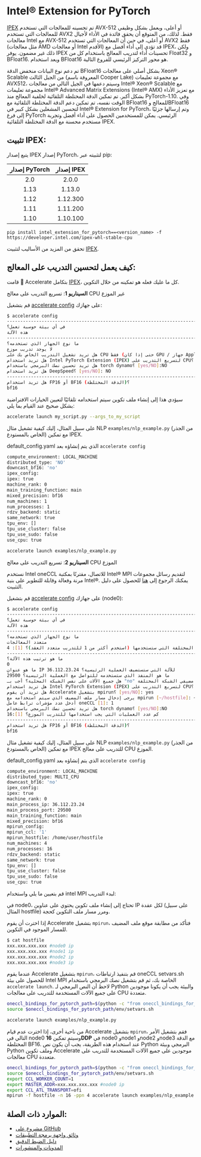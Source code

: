 # Intel® Extension for PyTorch

[IPEX](https://github.com/intel/intel-extension-for-pytorch) تم تحسينه للمعالجات التي تستخدم AVX-512 أو أعلى، ويعمل بشكل وظيفي للمعالجات التي تستخدم AVX2 فقط. لذلك، من المتوقع أن يحقق فائدة في الأداء لأجيال معالجات Intel مع AVX-512 أو أعلى، في حين أن المعالجات التي تستخدم AVX2 فقط (مثل معالجات AMD أو معالجات Intel الأقدم) قد تؤدي إلى أداء أفضل مع IPEX، ولكن ذلك غير مضمون. يوفر IPEX تحسينات أداء لتدريب المعالج باستخدام كل من Float32 و BFloat16. ويعد استخدام BFloat16 هو محور التركيز الرئيسي للفروع التالية.

تم دعم نوع البيانات منخفض الدقة BFloat16 بشكل أصلي على معالجات Xeon® Scalable من الجيل الثالث (المعروفة باسم Cooper Lake) مع مجموعة تعليمات AVX512، وسيتم دعمها في الجيل التالي من معالجات Intel® Xeon® Scalable مع مجموعة تعليمات Intel® Advanced Matrix Extensions (Intel® AMX) مع تعزيز الأداء بشكل أكبر. تم تمكين الدقة المختلطة التلقائية لخلفية المعالج منذ PyTorch-1.10. وفي الوقت نفسه، تم تمكين دعم الدقة المختلطة التلقائية مع BFloat16 للمعالج وBFloat16 لتحسين المشغلين بشكل كبير في Intel® Extension for PyTorch، وتم إرسالها جزئيًا إلى فرع PyTorch الرئيسي. يمكن للمستخدمين الحصول على أداء أفضل وتجربة مستخدم محسنة مع الدقة المختلطة التلقائية IPEX.

## تثبيت IPEX:

يتبع إصدار IPEX إصدار PyTorch، لتثبيته عبر pip:

| إصدار PyTorch | إصدار IPEX |
| :---------------: | :----------: |
| 2.0               |  2.0.0         |
| 1.13              |  1.13.0        |
| 1.12              |  1.12.300      |
| 1.11              |  1.11.200      |
| 1.10              |  1.10.100      |

```
pip install intel_extension_for_pytorch==<version_name> -f https://developer.intel.com/ipex-whl-stable-cpu
```

تحقق من المزيد من الأساليب لتثبيت [IPEX](https://intel.github.io/intel-extension-for-pytorch/cpu/latest/tutorials/installation.html).

## كيف يعمل لتحسين التدريب على المعالج:

قامت 🤗 Accelerate بتكامل [IPEX](https://github.com/intel/intel-extension-for-pytorch)، كل ما عليك فعله هو تمكينه من خلال التكوين.

**السيناريو 1**: تسريع التدريب على معالج CPU غير الموزع

قم بتشغيل <u>accelerate config</u> على جهازك:

```bash
$ accelerate config
-----------------------------------------------------------------------------------------------------------------------------------------------------------
في أي بيئة حوسبة تعمل؟
هذه الآلة
-----------------------------------------------------------------------------------------------------------------------------------------------------------
ما نوع الجهاز الذي تستخدمه؟
لا يوجد تدريب موزع
هل تريد تشغيل التدريب الخاص بك على CPU فقط (حتى إذا كان GPU / جهاز Apple Silicon متاحًا)؟ [yes/NO]:yes
هل تريد استخدام Intel PyTorch Extension (IPEX) لتسريع التدريب على CPU؟ [yes/NO]:yes
هل تريد تحسين نصك البرمجي باستخدام torch dynamo؟ [yes/NO]:NO
هل تريد استخدام DeepSpeed؟ [yes/NO]: NO
-----------------------------------------------------------------------------------------------------------------------------------------------------------
هل تريد استخدام FP16 أو BF16 (الدقة المختلطة)؟
bf16
```

سيؤدي هذا إلى إنشاء ملف تكوين سيتم استخدامه تلقائيًا لتعيين الخيارات الافتراضية بشكل صحيح عند القيام بما يلي:

```bash
accelerate launch my_script.py --args_to_my_script
```

على سبيل المثال، إليك كيفية تشغيل مثال NLP `examples/nlp_example.py` (من الجذر الخاص بالمستودع) مع تمكين IPEX.

default_config.yaml الذي يتم إنشاؤه بعد `accelerate config`

```bash
compute_environment: LOCAL_MACHINE
distributed_type: 'NO'
downcast_bf16: 'no'
ipex_config:
ipex: true
machine_rank: 0
main_training_function: main
mixed_precision: bf16
num_machines: 1
num_processes: 1
rdzv_backend: static
same_network: true
tpu_env: []
tpu_use_cluster: false
tpu_use_sudo: false
use_cpu: true
```

```bash
accelerate launch examples/nlp_example.py
```

**السيناريو 2**: تسريع التدريب على معالج CPU الموزع

نستخدم Intel oneCCL للاتصال، مقترنًا بمكتبة Intel® MPI لتقديم رسائل مجموعات مرنة وفعالة وقابلة للتطوير على بنية Intel®. يمكنك الرجوع إلى [هنا](https://huggingface.co/docs/transformers/perf_train_cpu_many) للحصول على دليل التثبيت.

قم بتشغيل <u>accelerate config</u> على جهازك (node0):

```bash
$ accelerate config
-----------------------------------------------------------------------------------------------------------------------------------------------------------
في أي بيئة حوسبة تعمل؟
هذه الآلة
-----------------------------------------------------------------------------------------------------------------------------------------------------------
ما نوع الجهاز الذي تستخدمه؟
متعدد المعالجات
كم عدد الآلات المختلفة التي ستستخدمها (استخدم أكثر من 1 للتدريب متعدد العقد)؟ [1]: 4
-----------------------------------------------------------------------------------------------------------------------------------------------------------
ما هو ترتيب هذه الآلة؟
0
ما هو عنوان IP للآلة التي ستستضيف العملية الرئيسية؟ 36.112.23.24
ما هو المنفذ الذي ستستخدمه للتواصل مع العملية الرئيسية؟ 29500
هل جميع الآلات على نفس الشبكة المحلية؟ أجب بـ "no" إذا كانت العقد موجودة في السحابة و/أو على مضيفي الشبكة المختلفة [YES/no]: yes
هل تريد استخدام Intel PyTorch Extension (IPEX) لتسريع التدريب على CPU؟ [yes/NO]:yes
هل تريد أن يقوم Accelerate بتشغيل mpirun؟ [yes/NO]: yes
يرجى إدخال مسار ملف المضيف الذي سيتم استخدامه مع mpirun [~/hostfile]: ~/hostfile
أدخل عدد مؤشرات ترابط عامل oneCCL [1]: 1
هل تريد تحسين نصك البرمجي باستخدام torch dynamo؟ [yes/NO]:NO
كم عدد العمليات التي يجب استخدامها للتدريب الموزع؟ [1]:16
-----------------------------------------------------------------------------------------------------------------------------------------------------------
هل تريد استخدام FP16 أو BF16 (الدقة المختلطة)؟
bf16
```

على سبيل المثال، إليك كيفية تشغيل مثال NLP `examples/nlp_example.py` (من الجذر الخاص بالمستودع) مع تمكين IPEX للتدريب على معالج CPU الموزع.

default_config.yaml الذي يتم إنشاؤه بعد `accelerate config`

```bash
compute_environment: LOCAL_MACHINE
distributed_type: MULTI_CPU
downcast_bf16: 'no'
ipex_config:
ipex: true
machine_rank: 0
main_process_ip: 36.112.23.24
main_process_port: 29500
main_training_function: main
mixed_precision: bf16
mpirun_config:
mpirun_ccl: '1'
mpirun_hostfile: /home/user/hostfile
num_machines: 4
num_processes: 16
rdzv_backend: static
same_network: true
tpu_env: []
tpu_use_cluster: false
tpu_use_sudo: false
use_cpu: true
```

قم بتعيين ما يلي واستخدام intel MPI لبدء التدريب:

في node0، تحتاج إلى إنشاء ملف تكوين يحتوي على عناوين IP لكل عقدة (على سبيل المثال hostfile) ومرر مسار ملف التكوين كحجة.

إذا اخترت أن يقوم Accelerate بتشغيل `mpirun`، فتأكد من مطابقة موقع ملف المضيف للمسار الموجود في التكوين.

```bash
$ cat hostfile
xxx.xxx.xxx.xxx #node0 ip
xxx.xxx.xxx.xxx #node1 ip
xxx.xxx.xxx.xxx #node2 ip
xxx.xxx.xxx.xxx #node3 ip
```

عندما يقوم Accelerate بتشغيل `mpirun`، قم بتنفيذ ارتباطات oneCCL setvars.sh للحصول على بيئة Intel MPI الخاصة بك، ثم قم بتشغيل نصك البرمجي باستخدام `accelerate launch`. لاحظ أن النص البرمجي لـ Python والبيئة يجب أن يكونا موجودين على جميع الآلات المستخدمة للتدريب على معالجات CPU متعددة.

```bash
oneccl_bindings_for_pytorch_path=$(python -c "from oneccl_bindings_for_pytorch import cwd; print(cwd)")
source $oneccl_bindings_for_pytorch_path/env/setvars.sh

accelerate launch examples/nlp_example.py
```

من ناحية أخرى، إذا اخترت عدم قيام Accelerate بتشغيل `mpirun`، فقم بتشغيل الأمر التالي في node0 وسيتم
تمكين **16DDP** في node0 وnode1 وnode2 وnode3 مع الدقة المختلطة BF16. عند استخدام هذه الطريقة، يجب أن يكون نص Python البرمجي وبيئة Python وملف تكوين Accelerate موجودين على جميع الآلات المستخدمة للتدريب على معالجات CPU متعددة.

```bash
oneccl_bindings_for_pytorch_path=$(python -c "from oneccl_bindings_for_pytorch import cwd; print(cwd)")
source $oneccl_bindings_for_pytorch_path/env/setvars.sh
export CCL_WORKER_COUNT=1
export MASTER_ADDR=xxx.xxx.xxx.xxx #node0 ip
export CCL_ATL_TRANSPORT=ofi
mpirun -f hostfile -n 16 -ppn 4 accelerate launch examples/nlp_example.py
```

## الموارد ذات الصلة:

- [مشروع على GitHub](https://github.com/intel/intel-extension-for-pytorch)
- [وثائق واجهة برمجة التطبيقات](https://intel.github.io/intel-extension-for-pytorch/cpu/latest/tutorials/api_doc.html)
- [دليل الضبط الدقيق](https://intel.github.io/intel-extension-for-pytorch/cpu/latest/tutorials/performance_tuning/tuning_guide.html)
- [المدونات والمنشورات](https://intel.github.io/intel-extension-for-pytorch/cpu/latest/tutorials/blogs_publications.html)